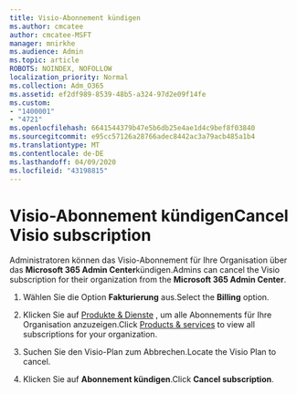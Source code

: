 ```yaml
---
title: Visio-Abonnement kündigen
ms.author: cmcatee
author: cmcatee-MSFT
manager: mnirkhe
ms.audience: Admin
ms.topic: article
ROBOTS: NOINDEX, NOFOLLOW
localization_priority: Normal
ms.collection: Adm_O365
ms.assetid: ef2df989-8539-48b5-a324-97d2e09f14fe
ms.custom:
- "1400001"
- "4721"
ms.openlocfilehash: 6641544379b47e5b6db25e4ae1d4c9bef8f03840
ms.sourcegitcommit: e95cc57126a28766adec8442ac3a79acb485a1b4
ms.translationtype: MT
ms.contentlocale: de-DE
ms.lasthandoff: 04/09/2020
ms.locfileid: "43198815"
---
```

# <a name="cancel-visio-subscription"></a><span data-ttu-id="4e8ee-102">Visio-Abonnement kündigen</span><span class="sxs-lookup"><span data-stu-id="4e8ee-102">Cancel Visio subscription</span></span>

<span data-ttu-id="4e8ee-103">Administratoren können das Visio-Abonnement für Ihre Organisation über das **Microsoft 365 Admin Center**kündigen.</span><span class="sxs-lookup"><span data-stu-id="4e8ee-103">Admins can cancel the Visio subscription for their organization from the **Microsoft 365 Admin Center**.</span></span> 

1. <span data-ttu-id="4e8ee-104">Wählen Sie die Option **Fakturierung** aus.</span><span class="sxs-lookup"><span data-stu-id="4e8ee-104">Select the **Billing** option.</span></span>

2. <span data-ttu-id="4e8ee-105">Klicken Sie auf [Produkte & Dienste](https://admin.microsoft.com/AdminPortal/Home?adminportal=1&msCV=%2BbOQtMNsz0ei8f5z.0.36#/subscriptions) , um alle Abonnements für Ihre Organisation anzuzeigen.</span><span class="sxs-lookup"><span data-stu-id="4e8ee-105">Click [Products & services](https://admin.microsoft.com/AdminPortal/Home?adminportal=1&msCV=%2BbOQtMNsz0ei8f5z.0.36#/subscriptions) to view all subscriptions for your organization.</span></span>

3. <span data-ttu-id="4e8ee-106">Suchen Sie den Visio-Plan zum Abbrechen.</span><span class="sxs-lookup"><span data-stu-id="4e8ee-106">Locate the Visio Plan to cancel.</span></span>

4. <span data-ttu-id="4e8ee-107">Klicken Sie auf **Abonnement kündigen**.</span><span class="sxs-lookup"><span data-stu-id="4e8ee-107">Click **Cancel subscription**.</span></span>
